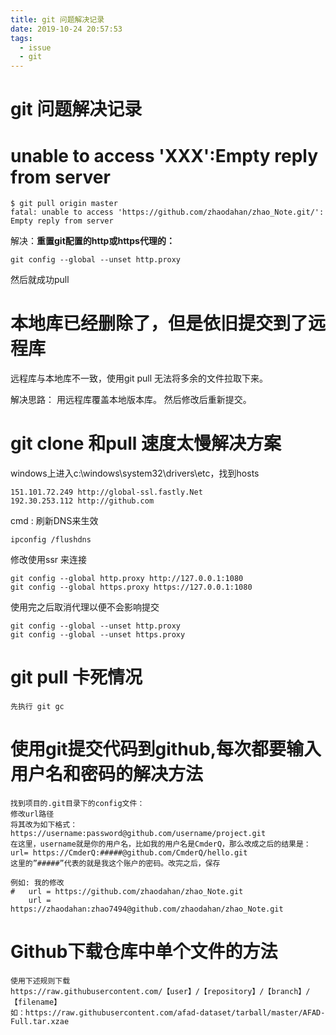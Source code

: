 ```yaml
---
title: git 问题解决记录
date: 2019-10-24 20:57:53
tags: 
  - issue
  - git
---
```


#                                     git 问题解决记录

# unable to access 'XXX':Empty reply from server

```
$ git pull origin master
fatal: unable to access 'https://github.com/zhaodahan/zhao_Note.git/': Empty reply from server
```

解决：**重置git配置的http或https代理的：**

```
git config --global --unset http.proxy
```

然后就成功pull



# 本地库已经删除了，但是依旧提交到了远程库

远程库与本地库不一致，使用git pull 无法将多余的文件拉取下来。

解决思路： 用远程库覆盖本地版本库。 然后修改后重新提交。



# git clone 和pull  速度太慢解决方案

windows上进入c:\windows\system32\drivers\etc，找到hosts

```
151.101.72.249 http://global-ssl.fastly.Net
192.30.253.112 http://github.com
```

cmd : 刷新DNS来生效

```
ipconfig /flushdns
```

修改使用ssr 来连接

```
git config --global http.proxy http://127.0.0.1:1080
git config --global https.proxy https://127.0.0.1:1080
```

使用完之后取消代理以便不会影响提交

```
git config --global --unset http.proxy
git config --global --unset https.proxy
```



# git pull 卡死情况

```
先执行 git gc

```



#  使用git提交代码到github,每次都要输入用户名和密码的解决方法

```
找到项目的.git目录下的config文件： 
修改url路径
将其改为如下格式： 
https://username:password@github.com/username/project.git 
在这里，username就是你的用户名，比如我的用户名是CmderQ，那么改成之后的结果是： 
url= https://CmderQ:#####@github.com/CmderQ/hello.git 
这里的”#####”代表的就是我这个账户的密码。改完之后，保存

例如: 我的修改
#	url = https://github.com/zhaodahan/zhao_Note.git
    url = https://zhaodahan:zhao7494@github.com/zhaodahan/zhao_Note.git
```

# Github下载仓库中单个文件的方法

```
使用下述规则下载
https://raw.githubusercontent.com/【user】/【repository】/【branch】/【filename】
如：https://raw.githubusercontent.com/afad-dataset/tarball/master/AFAD-Full.tar.xzae
```

